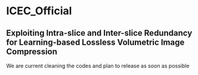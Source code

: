 # ICEC_Official
## Exploiting Intra-slice and Inter-slice Redundancy for Learning-based Lossless Volumetric Image Compression

We are current cleaning the codes and plan to release as soon as possible
